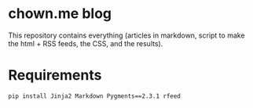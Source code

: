 # chown.me blog

This repository contains everything (articles in markdown, script to make
the html + RSS feeds, the CSS, and the results).

# Requirements

`pip install Jinja2 Markdown Pygments==2.3.1 rfeed`
